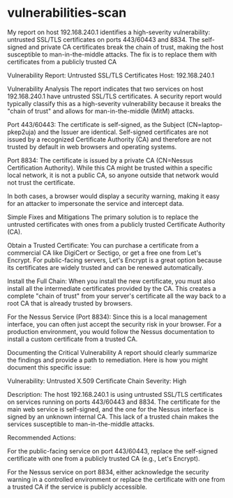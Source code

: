 # vulnerabilities-scan
My report on host 192.168.240.1 identifies a high-severity vulnerability: untrusted SSL/TLS certificates on ports 443/60443 and 8834. The self-signed and private CA certificates break the chain of trust, making the host susceptible to man-in-the-middle attacks. The fix is to replace them with certificates from a publicly trusted CA 

Vulnerability Report: Untrusted SSL/TLS Certificates
Host: 192.168.240.1

Vulnerability Analysis
The report indicates that two services on host 192.168.240.1 have untrusted SSL/TLS certificates. A security report would typically classify this as a high-severity vulnerability because it breaks the "chain of trust" and allows for man-in-the-middle (MitM) attacks.

Port 443/60443: The certificate is self-signed, as the Subject (CN=laptop-pkep2uja) and the Issuer are identical. Self-signed certificates are not issued by a recognized Certificate Authority (CA) and therefore are not trusted by default in web browsers and operating systems.

Port 8834: The certificate is issued by a private CA (CN=Nessus Certification Authority). While this CA might be trusted within a specific local network, it is not a public CA, so anyone outside that network would not trust the certificate.

In both cases, a browser would display a security warning, making it easy for an attacker to impersonate the service and intercept data.

Simple Fixes and Mitigations
The primary solution is to replace the untrusted certificates with ones from a publicly trusted Certificate Authority (CA).

Obtain a Trusted Certificate: You can purchase a certificate from a commercial CA like DigiCert or Sectigo, or get a free one from Let's Encrypt. For public-facing servers, Let's Encrypt is a great option because its certificates are widely trusted and can be renewed automatically.

Install the Full Chain: When you install the new certificate, you must also install all the intermediate certificates provided by the CA. This creates a complete "chain of trust" from your server's certificate all the way back to a root CA that is already trusted by browsers.

For the Nessus Service (Port 8834): Since this is a local management interface, you can often just accept the security risk in your browser. For a production environment, you would follow the Nessus documentation to install a custom certificate from a trusted CA.

Documenting the Critical Vulnerability
A report should clearly summarize the findings and provide a path to remediation. Here is how you might document this specific issue:

Vulnerability: Untrusted X.509 Certificate Chain
Severity: High

Description: The host 192.168.240.1 is using untrusted SSL/TLS certificates on services running on ports 443/60443 and 8834. The certificate for the main web service is self-signed, and the one for the Nessus interface is signed by an unknown internal CA. This lack of a trusted chain makes the services susceptible to man-in-the-middle attacks.

Recommended Actions:

For the public-facing service on port 443/60443, replace the self-signed certificate with one from a publicly trusted CA (e.g., Let's Encrypt).

For the Nessus service on port 8834, either acknowledge the security warning in a controlled environment or replace the certificate with one from a trusted CA if the service is publicly accessible.
